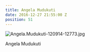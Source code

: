 ```yaml
---
title: Angela Mudukuti
date: 2016-12-27 21:55:00 Z
position: 51
---
```


![Angela.Mudukuti-120914-12773.jpg](/uploads/Angela.Mudukuti-120914-12773.jpg)

Angela Mudukuti


